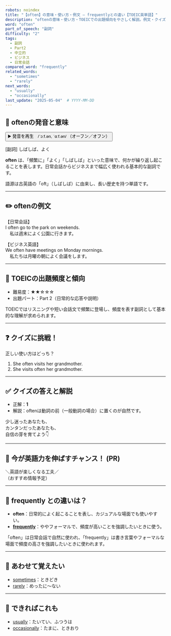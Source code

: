 ```yaml
---
robots: noindex
title: "【often】の意味・使い方・例文 ― frequentlyとの違い【TOEIC英単語】"
description: "oftenの意味・使い方・TOEICでの出題傾向をやさしく解説。例文・クイズ付きでfrequentlyとの違いもわかりやすく学べます。"
word: "often"
part_of_speech: "副詞"
difficulty: "2"
tags:
  - 副詞
  - Part2
  - 中立的
  - ビジネス
  - 日常会話
compared_word: "frequently"
related_words:
  - "sometimes"
  - "rarely"
next_words:
  - "usually"
  - "occasionally"
last_update: "2025-05-04"  # YYYY-MM-DD
---
```


## 🔰 oftenの発音と意味

<button class="play-audio" onclick="playTTS('often')">
  <span class="play-audio-main">
    ▶️ 発音を再生　/ˈɔːf.ən, ˈɑːf.ən/
  </span>
  <span class="play-audio-sub">
    （オーフン／オフン）
  </span>
</button>

[副詞] しばしば、よく

**often** は、「頻繁に」「よく」「しばしば」といった意味で、何かが繰り返し起こることを表します。日常会話からビジネスまで幅広く使われる基本的な副詞です。

語源は古英語の「oft」（しばしば）に由来し、長い歴史を持つ単語です。

---

## ✏️ oftenの例文

【日常会話】  
I often go to the park on weekends.  
　私は週末によく公園に行きます。

【ビジネス英語】  
We often have meetings on Monday mornings.  
　私たちは月曜の朝によく会議をします。

---

## 🎯 TOEICの出題頻度と傾向

- 難易度：★★☆☆☆
- 出題パート：Part 2（日常的な応答や説明）

TOEICではリスニングや短い会話文で頻繁に登場し、頻度を表す副詞として基本的な理解が求められます。

---

## ❓ クイズに挑戦！

正しい使い方はどっち？

1. She often visits her grandmother.  
2. She visits often her grandmother.

---

## ✅ クイズの答えと解説

- 正解：**1**
- 解説：oftenは動詞の前（一般動詞の場合）に置くのが自然です。

少し迷ったあなたも、  
カンタンだったあなたも、  
自信の芽を育てよう👇️

---

## 🚀 今が英語力を伸ばすチャンス！ (PR)

<div class="info-center">
＼英語が楽しくなる工夫／<br>  
（おすすめ情報予定）
</div>

---

## 🤔  frequently との違いは？

- **often**：日常的によく起こることを表し、カジュアルな場面でも使いやすい。
- **[frequently](/word/frequently/)**：ややフォーマルで、頻度が高いことを強調したいときに使う。

「often」は日常会話で自然に使われ、「frequently」は書き言葉やフォーマルな場面で頻度の高さを強調したいときに使われます。

---

## 🧩 あわせて覚えたい

- [sometimes](/word/sometimes/)：ときどき
- [rarely](/word/rarely/)：めったに～ない

---

## 📖 できればこれも

- [usually](/word/usually/)：たいてい、ふつうは
- [occasionally](/word/occasionally/)：たまに、ときおり

<!-- cvid: aid16_bid25 -->
